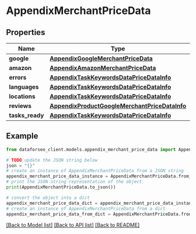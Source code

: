 # AppendixMerchantPriceData


## Properties

Name | Type | Description | Notes
------------ | ------------- | ------------- | -------------
**google** | [**AppendixGoogleMerchantPriceData**](AppendixGoogleMerchantPriceData.md) |  | [optional] 
**amazon** | [**AppendixAmazonMerchantPriceData**](AppendixAmazonMerchantPriceData.md) |  | [optional] 
**errors** | [**AppendixTaskKeywordsDataPriceDataInfo**](AppendixTaskKeywordsDataPriceDataInfo.md) |  | [optional] 
**languages** | [**AppendixTaskKeywordsDataPriceDataInfo**](AppendixTaskKeywordsDataPriceDataInfo.md) |  | [optional] 
**locations** | [**AppendixTaskKeywordsDataPriceDataInfo**](AppendixTaskKeywordsDataPriceDataInfo.md) |  | [optional] 
**reviews** | [**AppendixProductGoogleMerchantPriceDataInfo**](AppendixProductGoogleMerchantPriceDataInfo.md) |  | [optional] 
**tasks_ready** | [**AppendixTaskKeywordsDataPriceDataInfo**](AppendixTaskKeywordsDataPriceDataInfo.md) |  | [optional] 

## Example

```python
from dataforseo_client.models.appendix_merchant_price_data import AppendixMerchantPriceData

# TODO update the JSON string below
json = "{}"
# create an instance of AppendixMerchantPriceData from a JSON string
appendix_merchant_price_data_instance = AppendixMerchantPriceData.from_json(json)
# print the JSON string representation of the object
print(AppendixMerchantPriceData.to_json())

# convert the object into a dict
appendix_merchant_price_data_dict = appendix_merchant_price_data_instance.to_dict()
# create an instance of AppendixMerchantPriceData from a dict
appendix_merchant_price_data_from_dict = AppendixMerchantPriceData.from_dict(appendix_merchant_price_data_dict)
```
[[Back to Model list]](../README.md#documentation-for-models) [[Back to API list]](../README.md#documentation-for-api-endpoints) [[Back to README]](../README.md)



